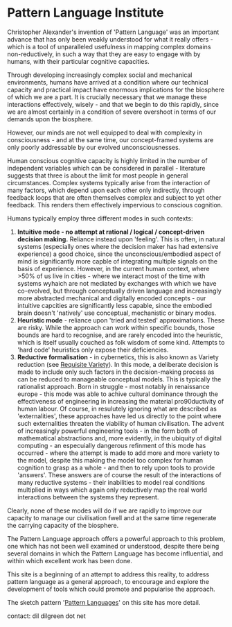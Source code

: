 # Pattern Language Institute

Christopher Alexander's invention  of 'Pattern Language' was an important advance that has only been weakly understood for what it really offers - which is a tool of unparalleled usefulness in mapping complex domains non-reductively, in such a way that they are easy to engage with by humans, with their particular cognitive capacities.

Through developing increasingly complex social and mechanical environments, humans have arrived at a condition where our technical capacity and practical impact have enormous implications for the biosphere of which we are a part. It is crucially necessary that we manage these interactions effectively, wisely - and that we begin to do this rapidly, since we are almost certainly in a condition of severe overshoot in terms of our demands upon the biosphere.

However, our minds are not well equipped to deal with complexity in consciousness - and at the same time, our concept-framed systems are only poorly addressable by our evolved unconsciousnesses.

Human conscious cognitive capacity is highly limited in the number of independent variables which can be considered in parallel - literature suggests that three is about the limit for most people in general circumstances. Complex systems typically arise from the interaction of many factors, which depend upon each other only indirectly, through feedback loops that are often themselves complex and subject to yet other feedback. This renders them effectively impervious to conscious cognition.

Humans typically employ three different modes in such contexts:

1. **Intuitive mode - no attempt at rational / logical / concept-driven decision making.** Reliance instead upon 'feeling'. This is often, in natural systems (especially ones where the decision maker has had  extensive experience) a good choice, since the unconscious/embodied aspect of mind is significantly more capble of integrating multiple signals on the basis of experience. However, in the current human context, where >50% of us live in cities - where we interact most of the time with systems wyhaich are not mediated by exchanges with which we have co-evolved, but through conceptually driven language and increasingly more abstracted mechanical and digitally encoded concepts - our intuitive capcities are significantly less capable, since the embodied brain doesn't 'natively' use conceptual, mechanistic or binary modes.
1. **Heuristic mode** - reliance upon 'tried and tested' approximations. These are risky. While the approach can work within specific bounds, those bounds are hard to recognise, and are rarely encoded into the heuristic, which is itself usually couched as folk wisdom of some kind. Attempts to 'hard code' heuristics only expose their deficiencies.
1. **Reductive formalisation** - in cybernetics, this is also known as Variety reduction (see [Requisite Variety](https://en.wikipedia.org/wiki/Variety_(cybernetics))). In this mode, a deliberate decision is made to include only such factors in the decision-making process as can be reduced to manageable conceptual models. This is typically the rationalist approach. Born in struggle - most notably in renaissance europe - this mode was able to achive cultural dominance through the effectiveness of engineering in increasing the material pro90ductivity of human labour. Of course, in resulutely ignoring what are described as 'externalities', these approaches have led us directly to the point where such externalities threaten the viability of human civilisation. The advent of increasingly powerful engineering tools - in the form both of mathematical abstractions and, more evidently, in the ubiquity of digital computing - an especuially dangerous refinment of this mode has occurred - where the attempt is made to add more and more variety to the model, despite this making the model too complex for human cognition to grasp as a whole - and then to rely upon tools to provide 'answers'. These answers are of course the result of the interactions of many reductive systems - their inabilities to model real conditions multiplied in ways which again only reductively map the real world interactions between the systems they represent.

Clearly, none of these modes will do if we are rapidly to improve our capacity to manage our civilisation fwell and at the same time regenerate the carrying capacity of the biosphere.

The Pattern Language approach offers a powerful approach to this problem, one which has not been well examined or understood, despite there being several domains in which the Pattern Language has become influential, and within which excellent work has been done.

This site is a beginning of an attempt to address this reality, to address pattern language as a general approach, to encourage and explore the development of tools which could promote and popularise the approach.

The sketch pattern '[Pattern Languages](https://www.patternlanguage.institute/pattern_languages)' on this site has more detail.

contact: dil <at> dilgreen dot net
